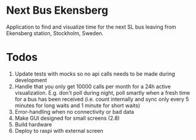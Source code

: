 # Next Bus Ekensberg
Application to find and visualize time for the next SL bus leaving from Ekensberg station, Stockholm, Sweden. 

# Todos
1. Update tests with mocks so no api calls needs to be made during development
1. Handle that you only get 10000 calls per month for a 24h active visualization. E.g. don't poll during night, poll smartly when a fresh time for a bus has been received (i.e. count internally and sync only every 5 minutes for long waits and 1 minute for short waits)
1. Error-handling when no connectivity or bad data
1. Make GUI designed for small screens (2.8)
1. Build hardware
1. Deploy to raspi with external screen